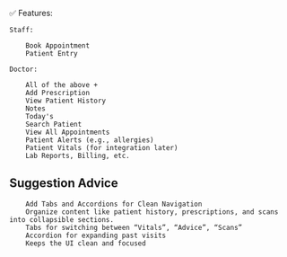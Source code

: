 ✅ Features:

    Staff:

        Book Appointment
        Patient Entry

    Doctor:

        All of the above +
        Add Prescription
        View Patient History
        Notes
        Today's
        Search Patient
        View All Appointments
        Patient Alerts (e.g., allergies)
        Patient Vitals (for integration later)
        Lab Reports, Billing, etc.    



## Suggestion Advice 
        Add Tabs and Accordions for Clean Navigation
        Organize content like patient history, prescriptions, and scans into collapsible sections.
        Tabs for switching between “Vitals”, “Advice”, “Scans”
        Accordion for expanding past visits
        Keeps the UI clean and focused     